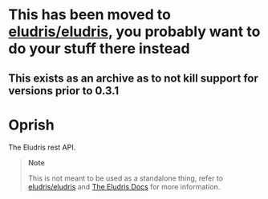 # This has been moved to [eludris/eludris](https://github.com/eludris/eludris), you probably want to do your stuff there instead
## This exists as an archive as to not kill support for versions prior to 0.3.1

# Oprish

The Eludris rest API.

> **Note**
>
> This is not meant to be used as a standalone thing, refer to [eludris/eludris](https://github.com/eludris/eludris)
> and [The Eludris Docs](https://eludris.github.io/docs) for more information.
